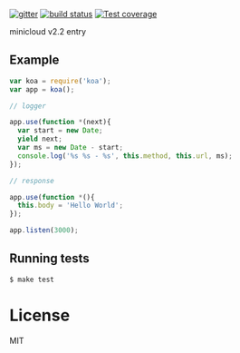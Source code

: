 
  [![gitter][gitter-image]][gitter-url] 
  [![build status][travis-image]][travis-url]
  [![Test coverage][coveralls-image]][coveralls-url]

  minicloud v2.2 entry


## Example

```js
var koa = require('koa');
var app = koa();

// logger

app.use(function *(next){
  var start = new Date;
  yield next;
  var ms = new Date - start;
  console.log('%s %s - %s', this.method, this.url, ms);
});

// response

app.use(function *(){
  this.body = 'Hello World';
});

app.listen(3000);
```

## Running tests

```
$ make test
```

# License

  MIT
 
[travis-image]: https://img.shields.io/travis/minicloud/minicloudjs/master.svg?style=flat-square
[travis-url]: https://travis-ci.org/minicloud/minicloudjs
[coveralls-image]: https://img.shields.io/coveralls/minicloud/minicloudjs/master.svg?style=flat-square
[coveralls-url]: https://coveralls.io/r/minicloud/minicloudjs?branch=master
[gitter-image]: https://badges.gitter.im/Join%20Chat.svg
[gitter-url]: https://gitter.im/minicloud/minicloudjs?utm_source=badge&utm_medium=badge&utm_campaign=pr-badge&utm_content=badge
